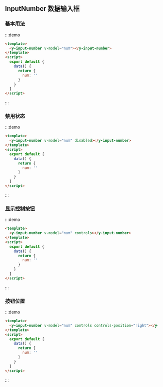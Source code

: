 ## InputNumber 数据输入框

### 基本用法
:::demo
```html
<template>
  <y-input-number v-model="num"></y-input-number>
</template>
<script>
  export default {
    data() {
      return {
        num: ''
      }
    }
  }
</script>
```
:::
### 禁用状态
:::demo
```html
<template>
  <y-input-number v-model="num" disabled></y-input-number>
</template>
<script>
  export default {
    data() {
      return {
        num: ''
      }
    }
  }
</script>
```
:::
### 显示控制按钮
:::demo
```html
<template>
  <y-input-number v-model="num" controls></y-input-number>
</template>
<script>
  export default {
    data() {
      return {
        num: ''
      }
    }
  }
</script>
```
:::
### 按钮位置
:::demo
```html
<template>
  <y-input-number v-model="num" controls controls-position="right"></y-input-number>
</template>
<script>
  export default {
    data() {
      return {
        num: ''
      }
    }
  }
</script>
```
:::
